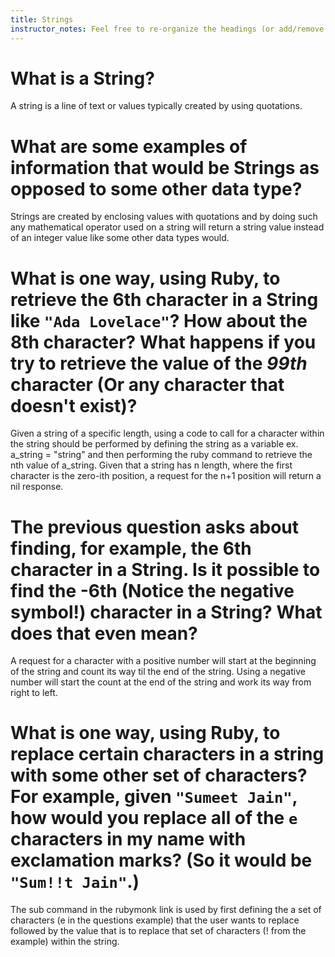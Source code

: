 ```yaml
---
title: Strings
instructor_notes: Feel free to re-organize the headings (or add/remove headings) below. We included the headings for your benefit, but it's 100% fine if you want to write your responses in some different structure.
---
```


# What is a String?

A string is a line of text or values typically created by using quotations.

# What are some examples of information that would be Strings as opposed to some other data type?

Strings are created by enclosing values with quotations and by doing such any 
mathematical operator used on a string will return a string value instead of an 
integer value like some other data types would.

# What is one way, using Ruby, to retrieve the 6th character in a String like `"Ada Lovelace"`? How about the 8th character? What happens if you try to retrieve the value of the _99th_ character (Or any character that doesn't exist)?

Given a string of a specific length, using a code to call for a character within
the string should be performed by defining the string as a variable ex. a_string = "string"
and then performing the ruby command to retrieve the nth value of a_string. Given 
that a string has n length, where the first character is the zero-ith position, 
a request for the n+1 position will return a nil response.

# The previous question asks about finding, for example, the 6th character in a String. Is it possible to find the **-6th** (Notice the negative symbol!) character in a String? What does that even mean?

A request for a character with a positive number will start at the beginning of 
the string and count its way til the end of the string. Using a negative number 
will start the count at the end of the string and work its way from right to left.

# What is one way, using Ruby, to replace certain characters in a string with some other set of characters? For example, given `"Sumeet Jain"`, how would you replace all of the `e` characters in my name with exclamation marks? (So it would be `"Sum!!t Jain"`.)

The sub command in the rubymonk link is used by first defining the a set of characters
(e in the questions example) that the user wants to replace followed by the value 
that is to replace that set of characters (! from the example) within the string.
